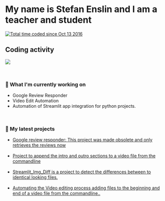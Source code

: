 <h1>My name is Stefan Enslin and I am a teacher and student</h1>
<p><a href="https://wakatime.com/@57568bf0-918c-45db-8d46-f9c29cc954de"><img src="https://wakatime.com/badge/user/57568bf0-918c-45db-8d46-f9c29cc954de.svg" alt="Total time coded since Oct 13 2016" /></a></p>

<h2>Coding activity</h2>

<p><a href="https://wakatime.com"><img src="https://wakatime.com/share/@KenichiQ/2b23d59b-db71-42f7-9d42-f47b1af23832.png" /></a></p>
<br>

### 👷 What I'm currently working on
<p>
    <ul>
        <li>Google Review Responder</li>
        <li>Video Edit Automation</li>
        <li>Automation of Streamlit app integration for python projects.</li>
    </ul>
</p>
<br>

### 🌱 My latest projects
<p>
    <ul>
        <li><a href="https://github.com/KenichiQaz/ReviewResponder">Google review responder: This project was made obsolete and only retrieves the reviews now</a></li><br>
        <li><a href="https://github.com/KenichiQaz/Video_Edit_Automation">Project to append the intro and outro sections to a video file from the commandline</a></li><br>
        <li><a href="https://github.com/KenichiQaz/Streamlit_Img_Diff">Streamlit_Img_Diff is a project to detect the differences between to identical looking files.</a></li><br>
        <li><a href="https://github.com/KenichiQaz/Video_Edit_Automation">Automating the Video editing process adding files to the beginning and end of a video file from the commandline..</a></li>
    </ul>
</p>
